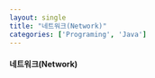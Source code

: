 ```yaml
---
layout: single
title: "네트워크(Network)"
categories: ['Programing', 'Java']
---
```


#### 네트워크(Network)

